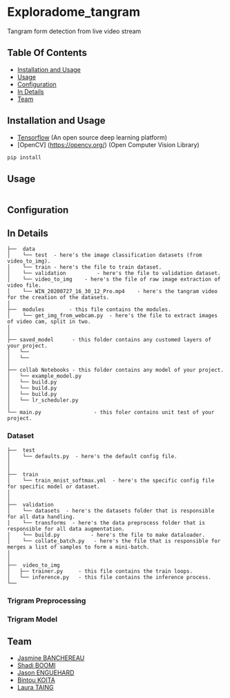 # Exploradome_tangram
Tangram form detection from live video stream

## Table Of Contents
-  [Installation and Usage](#Installation-and-Usage)
-  [Usage](#Usage)
-  [Configuration](#Configuration)
-  [In Details](#in-details)
-  [Team](#Team)

## Installation and Usage

- [Tensorflow](https://www.tensorflow.org/) (An open source deep learning platform) 
- [OpenCV] (https://opencv.org/) (Open Computer Vision Library)

```bash
pip install 
```

## Usage

```python
```

## Configuration

## In Details
```
├──  data  
│    └── test  - here's the image classification datasets (from video_to_img).
│    └── train - here's the file to train dataset.
│    └── validation  		 - here's the file to validation dataset.
│    └── video_to_img    - here's the file of raw image extraction of video file.
│    └── WIN_20200727_16_30_12_Pro.mp4    - here's the tangram video for the creation of the datasets.
│
├──  modules        - this file contains the modules.
│    └── get_img_from_webcam.py  - here's the file to extract images of video cam, split in two.
│ 
│
├── saved_model      - this folder contains any customed layers of your project.
│   └── 
│   └──
│
├── collab Notebooks - this folder contains any model of your project.
│   └── example_model.py
│   └── build.py
│   └── build.py
│   └── build.py
│   └── lr_scheduler.py
│   
└── main.py					- this foler contains unit test of your project.
```
### Dataset
```
├──  test
│    └── defaults.py  - here's the default config file.
│
│
├──  train  
│    └── train_mnist_softmax.yml  - here's the specific config file for specific model or dataset.
│ 
│
├──  validation  
│    └── datasets  - here's the datasets folder that is responsible for all data handling.
│    └── transforms  - here's the data preprocess folder that is responsible for all data augmentation.
│    └── build.py  		   - here's the file to make dataloader.
│    └── collate_batch.py   - here's the file that is responsible for merges a list of samples to form a mini-batch.
│
│
├──  video_to_img
│   ├── trainer.py     - this file contains the train loops.
│   └── inference.py   - this file contains the inference process.
└── 
```

### Trigram Preprocessing

### Trigram Model

## Team

- [Jasmine BANCHEREAU](https://github.com/BeeJasmine)
- [Shadi BOOMI](https://github.com/sboomi)
- [Jason ENGUEHARD]()
- [Bintou KOITA](https://github.com/bintou579)
- [Laura TAING](https://github.com/TAINGL)
